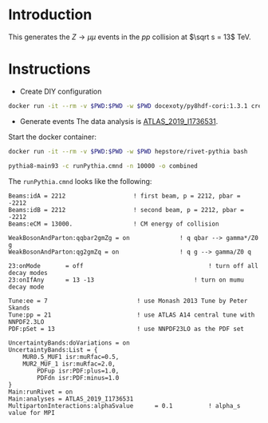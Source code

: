 # Introduction

This generates the $Z\to\mu\mu$ events in the $pp$ collision at $\sqrt s = 13$ TeV.


# Instructions

* Create DIY configuration
```bash
docker run -it --rm -v $PWD:$PWD -w $PWD docexoty/py8hdf-cori:1.3.1 create_diy_configs py8_zmumu_13TeV_A14.cmnd parameters_MPI.json --pythia-cmd-name runPythia.cmnd
```
* Generate events
The data analysis is [ATLAS_2019_I1736531](https://rivet.hepforge.org/analyses/ATLAS_2019_I1736531).

Start the docker container:
```bash
docker run -it --rm -v $PWD:$PWD -w $PWD hepstore/rivet-pythia bash
```

```bash
pythia8-main93 -c runPythia.cmnd -n 10000 -o combined
```
The `runPythia.cmnd` looks like the following:
```text
Beams:idA = 2212                   ! first beam, p = 2212, pbar = -2212
Beams:idB = 2212                   ! second beam, p = 2212, pbar = -2212
Beams:eCM = 13000.                 ! CM energy of collision

WeakBosonAndParton:qqbar2gmZg = on              ! q qbar --> gamma*/Z0 g
WeakBosonAndParton:qg2gmZq = on                 ! q g --> gamma/Z0 q

23:onMode       = off                                   ! turn off all decay modes
23:onIfAny      = 13 -13                            ! turn on mumu decay mode

Tune:ee = 7                         ! use Monash 2013 Tune by Peter Skands
Tune:pp = 21                        ! use ATLAS A14 central tune with NNPDF2.3LO
PDF:pSet = 13                       ! use NNPDF23LO as the PDF set

UncertaintyBands:doVariations = on
UncertaintyBands:List = {
    MUR0.5_MUF1 isr:muRfac=0.5, 
    MUR2_MUF_1 isr:muRfac=2.0,
        PDFup isr:PDF:plus=1.0,
        PDFdn isr:PDF:minus=1.0
}
Main:runRivet = on
Main:analyses = ATLAS_2019_I1736531
MultipartonInteractions:alphaSvalue      = 0.1          ! alpha_s value for MPI
```
<!-- then generate the events:
```bash
mpirun -n 6 pythia8-diy -i submit -n 30000 -a ATLAS_2019_I1736531 --evts-per-block 5000 -o combined.yoda
``` -->